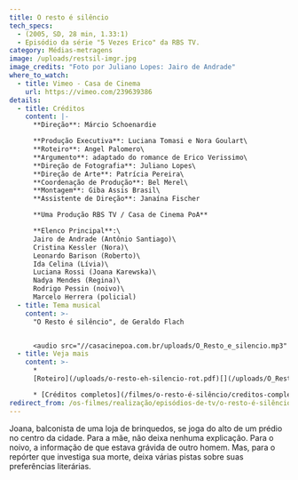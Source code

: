 ```yaml
---
title: O resto é silêncio
tech_specs:
  - (2005, SD, 28 min, 1.33:1)
  - Episódio da série "5 Vezes Erico" da RBS TV.
category: Médias-metragens
image: /uploads/restsil-imgr.jpg
image_credits: "Foto por Juliano Lopes: Jairo de Andrade"
where_to_watch:
  - title: Vimeo - Casa de Cinema
    url: https://vimeo.com/239639386
details:
  - title: Créditos
    content: |-
      **Direção**: Márcio Schoenardie

      **Produção Executiva**: Luciana Tomasi e Nora Goulart\
      **Roteiro**: Angel Palomero\
      **Argumento**: adaptado do romance de Erico Verissimo\
      **Direção de Fotografia**: Juliano Lopes\
      **Direção de Arte**: Patrícia Pereira\
      **Coordenação de Produção**: Bel Merel\
      **Montagem**: Giba Assis Brasil\
      **Assistente de Direção**: Janaína Fischer

      **Uma Produção RBS TV / Casa de Cinema PoA**

      **Elenco Principal**:\
      Jairo de Andrade (Antônio Santiago)\
      Cristina Kessler (Nora)\
      Leonardo Barison (Roberto)\
      Ida Celina (Lívia)\
      Luciana Rossi (Joana Karewska)\
      Nadya Mendes (Regina)\
      Rodrigo Pessin (noivo)\
      Marcelo Herrera (policial)
  - title: Tema musical
    content: >-
      "O Resto é silêncio", de Geraldo Flach


      <audio src="//casacinepoa.com.br/uploads/O_Resto_e_silencio.mp3" controls />
  - title: Veja mais
    content: >-
      *
      [Roteiro](/uploads/o-resto-eh-silencio-rot.pdf)[](/uploads/O_Resto_e_silencio.mp3)

      * [Créditos completos](/filmes/o-resto-é-silêncio/creditos-completos)
redirect_from: /os-filmes/realização/episódios-de-tv/o-resto-é-silêncio.html
---
```

Joana, balconista de uma loja de brinquedos, se joga do alto de um prédio no centro da cidade. Para a mãe, não deixa nenhuma explicação. Para o noivo, a informação de que estava grávida de outro homem. Mas, para o repórter que investiga sua morte, deixa várias pistas sobre suas preferências literárias.
